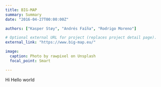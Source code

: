 ```yaml
---
title: BIG-MAP
summary: Summary
date: "2016-04-27T00:00:00Z"

authors: ["Kasper Støy", "Andrés Faíña", "Rodrigo Moreno"]

# Optional external URL for project (replaces project detail page).
external_link: "https://www.big-map.eu/"

image:
  caption: Photo by rawpixel on Unsplash
  focal_point: Smart

---
```


Hi Hello world
